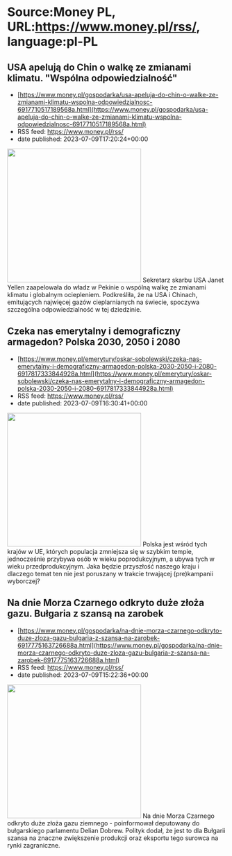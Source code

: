 # Source:Money PL, URL:https://www.money.pl/rss/, language:pl-PL

## USA apelują do Chin o walkę ze zmianami klimatu. "Wspólna odpowiedzialność"
 - [https://www.money.pl/gospodarka/usa-apeluja-do-chin-o-walke-ze-zmianami-klimatu-wspolna-odpowiedzialnosc-6917710517189568a.html](https://www.money.pl/gospodarka/usa-apeluja-do-chin-o-walke-ze-zmianami-klimatu-wspolna-odpowiedzialnosc-6917710517189568a.html)
 - RSS feed: https://www.money.pl/rss/
 - date published: 2023-07-09T17:20:24+00:00

<img src="https://i.wpimg.pl/308x/filerepo.grupawp.pl/api/v1/display/embed/658b903f-f9c0-43b9-9070-0db5c40bf409" width="308" /> Sekretarz skarbu USA Janet Yellen zaapelowała do władz w Pekinie o wspólną walkę ze zmianami klimatu i globalnym ociepleniem. Podkreśliła, że na USA i Chinach, emitujących najwięcej gazów cieplarnianych na świecie, spoczywa szczególna odpowiedzialność w tej dziedzinie.

## Czeka nas emerytalny i demograficzny armagedon? Polska 2030, 2050 i 2080
 - [https://www.money.pl/emerytury/oskar-sobolewski/czeka-nas-emerytalny-i-demograficzny-armagedon-polska-2030-2050-i-2080-6917817333844928a.html](https://www.money.pl/emerytury/oskar-sobolewski/czeka-nas-emerytalny-i-demograficzny-armagedon-polska-2030-2050-i-2080-6917817333844928a.html)
 - RSS feed: https://www.money.pl/rss/
 - date published: 2023-07-09T16:30:41+00:00

<img src="https://i.wpimg.pl/308x/filerepo.grupawp.pl/api/v1/display/embed/b3cd0fdc-c5bc-4115-a906-e5ef776751ba" width="308" /> Polska jest wśród tych krajów w UE, których populacja zmniejsza się w szybkim tempie, jednocześnie przybywa osób w wieku poprodukcyjnym, a ubywa tych w wieku przedprodukcyjnym. Jaka będzie przyszłość naszego kraju i dlaczego temat ten nie jest poruszany w trakcie trwającej (pre)kampanii wyborczej?

## Na dnie Morza Czarnego odkryto duże złoża gazu. Bułgaria z szansą na zarobek
 - [https://www.money.pl/gospodarka/na-dnie-morza-czarnego-odkryto-duze-zloza-gazu-bulgaria-z-szansa-na-zarobek-6917775163726688a.html](https://www.money.pl/gospodarka/na-dnie-morza-czarnego-odkryto-duze-zloza-gazu-bulgaria-z-szansa-na-zarobek-6917775163726688a.html)
 - RSS feed: https://www.money.pl/rss/
 - date published: 2023-07-09T15:22:36+00:00

<img src="https://i.wpimg.pl/308x/filerepo.grupawp.pl/api/v1/display/embed/a07f5fa8-6608-436d-b109-ab1452357324" width="308" /> Na dnie Morza Czarnego odkryto duże złoża gazu ziemnego - poinformował deputowany do bułgarskiego parlamentu Delian Dobrew. Polityk dodał, że jest to dla Bułgarii szansa na znaczne zwiększenie produkcji oraz eksportu tego surowca na rynki zagraniczne.


